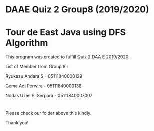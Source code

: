 # DAAE Quiz 2 Group8 (2019/2020)
# Tour de East Java using DFS Algorithm

This program was created to fulfill Quiz 2 DAA E 2019/2020.

List of Member from Group 8 : 

Ryukazu Andara S - 05111840000129

Gema Adi Perwira - 05111840000138

Nodas Uziel P. Serpara - 05111840007007

#

Please check our folder above this kindly.

Thank you!
